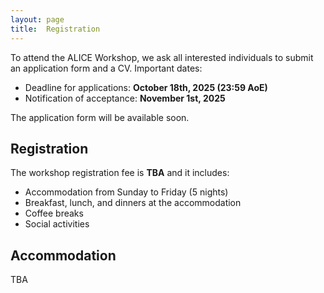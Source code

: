```yaml
---
layout: page
title:  Registration
---
```


To attend the ALICE Workshop, we ask all interested individuals to submit an application form and a CV. Important dates:

<!-- - Start of applications: **September 1st, 2025** -->
- Deadline for applications: **October 18th, 2025 (23:59 AoE)**
- Notification of acceptance: **November 1st, 2025**

<!-- We aim to create a diverse and engaged group of researchers. Excellent applicants with no previous experiences with complexity research will also be considered.  -->

The application form will be available soon.
<!-- The application form will be available soon [TBA](https://TBA) -->


## Registration

The workshop registration fee is **TBA** and it includes:
- Accommodation from Sunday to Friday (5 nights)
- Breakfast, lunch, and dinners at the accommodation
- Coffee breaks
- Social activities


## Accommodation

TBA
